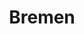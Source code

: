 --- 
title: "Bremen"
publishdate: "2019-8-13T16:48:46+02:00"
src: "https://365manga.net/manga/bremen"
image: "https://data.365manga.net/images/thumbnails/6569-bremen.jpg"
description: "Reiji and Kasuga head out to Tokyo to become the 'Gods of Rock,' but they seem to always attract trouble. On their way, Hayama Ryo and Fujii Ran join them in their quest. Despite its rockstar type look, this manga really is about action."
---